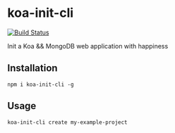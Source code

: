 # koa-init-cli
[![Build Status](https://travis-ci.org/solver-workshop/koa-init-cli.svg?branch=master)](https://travis-ci.org/solver-workshop/koa-init-cli)

Init a Koa && MongoDB web application with happiness

## Installation

```
npm i koa-init-cli -g
```

## Usage

```
koa-init-cli create my-example-project
```
